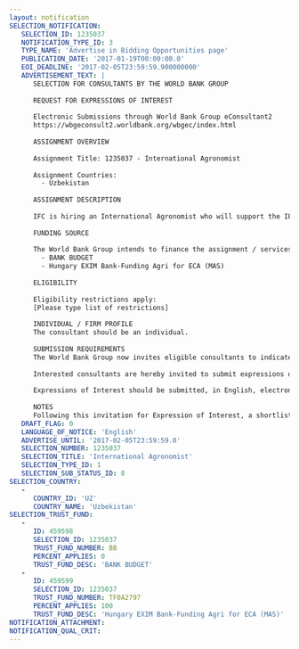 ```yaml
---
layout: notification
SELECTION_NOTIFICATION: 
   SELECTION_ID: 1235037
   NOTIFICATION_TYPE_ID: 3
   TYPE_NAME: 'Advertise in Bidding Opportunities page'
   PUBLICATION_DATE: '2017-01-19T00:00:00.0'
   EOI_DEADLINE: '2017-02-05T23:59:59.900000000'
   ADVERTISEMENT_TEXT: |
      SELECTION FOR CONSULTANTS BY THE WORLD BANK GROUP
      
      REQUEST FOR EXPRESSIONS OF INTEREST
      
      Electronic Submissions through World Bank Group eConsultant2
      https://wbgeconsult2.worldbank.org/wbgec/index.html
      
      ASSIGNMENT OVERVIEW
      
      Assignment Title: 1235037 - International Agronomist
      
      Assignment Countries:
        - Uzbekistan
      
      ASSIGNMENT DESCRIPTION
      
      IFC is hiring an International Agronomist who will support the IFC team on the implementation of the Project.The scope of work will consist of eight components. Component 1: Evaluation of the Cotton Crop Growing Practices in Uzbekistan; Component 2: Field Diagnostics of Cotton Agronomic Practices; Component 3: Design of a Pilot Project; Component 4: Supervision of the Implementation of the Pilot Projects; Component 5: Design of Cotton Farm Agronomic Advisory Program; Component 6: Development of the ToT Package; Component 7: Delivering the ToT Training to Gin Agronomists; Component 8: Supervision of the Delivery of the Advisory Program to Larger Groups of Farmers.
      
      FUNDING SOURCE
      
      The World Bank Group intends to finance the assignment / services described below under the following:
        - BANK BUDGET
        - Hungary EXIM Bank-Funding Agri for ECA (MAS)
      
      ELIGIBILITY
      
      Eligibility restrictions apply:
      [Please type list of restrictions]
      
      INDIVIDUAL / FIRM PROFILE
      The consultant should be an individual. 
      
      SUBMISSION REQUIREMENTS
      The World Bank Group now invites eligible consultants to indicate their interest in providing the services.  Interested consultants must provide information indicating that they are qualified to perform the services (brochures, description of similar assignments, experience in similar conditions, availability of appropriate skills among staff, etc.).  Please note that the total size of all attachments should be less than 5MB.  
      
      Interested consultants are hereby invited to submit expressions of interest.
      
      Expressions of Interest should be submitted, in English, electronically through World Bank Group eConsultant2 (https://wbgeconsult2.worldbank.org/wbgec/index.html)
      
      NOTES
      Following this invitation for Expression of Interest, a shortlist of qualified firms will be formally invited to submit proposals.  Shortlisting and selection will be subject to the availability of funding.
   DRAFT_FLAG: 0
   LANGUAGE_OF_NOTICE: 'English'
   ADVERTISE_UNTIL: '2017-02-05T23:59:59.0'
   SELECTION_NUMBER: 1235037
   SELECTION_TITLE: 'International Agronomist'
   SELECTION_TYPE_ID: 1
   SELECTION_SUB_STATUS_ID: 8
SELECTION_COUNTRY: 
   - 
      COUNTRY_ID: 'UZ'
      COUNTRY_NAME: 'Uzbekistan'
SELECTION_TRUST_FUND: 
   - 
      ID: 459598
      SELECTION_ID: 1235037
      TRUST_FUND_NUMBER: BB
      PERCENT_APPLIES: 0
      TRUST_FUND_DESC: 'BANK BUDGET'
   - 
      ID: 459599
      SELECTION_ID: 1235037
      TRUST_FUND_NUMBER: TF0A2797
      PERCENT_APPLIES: 100
      TRUST_FUND_DESC: 'Hungary EXIM Bank-Funding Agri for ECA (MAS)'
NOTIFICATION_ATTACHMENT: 
NOTIFICATION_QUAL_CRIT: 
---
```

